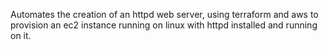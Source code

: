 Automates the creation of an httpd web server, using terraform and aws to provision an ec2 instance running on linux with httpd installed and running on it. 